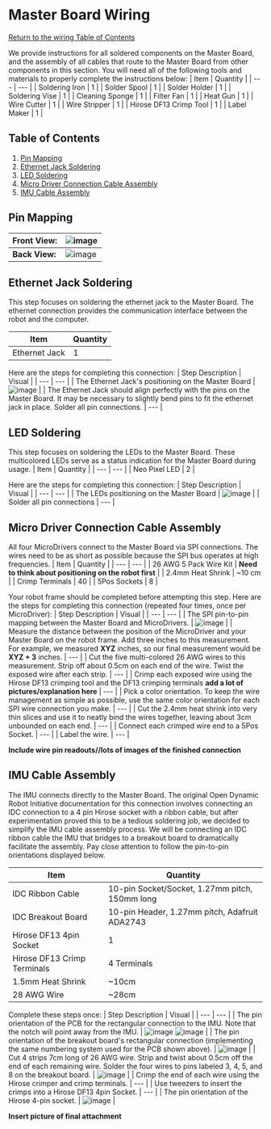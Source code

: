 # Master Board Wiring
[Return to the wiring Table of Contents](https://github.com/EmiliaPsacharopoulos/Quadruped-8dof-Robot/tree/main/Wiring#table-of-contents)

We provide instructions for all soldered components on the Master Board, and the assembly of all cables that route to the Master Board from other components in this section.
You will need all of the following tools and materials to properly complete the instructions below:
| Item | Quantity | 
| --- | --- |
| Soldering Iron | 1 |
| Solder Spool | 1 |
| Solder Holder | 1 |
| Soldering Vise | 1 |
| Cleaning Sponge | 1 |
| Filter Fan | 1 |
| Heat Gun | 1 |
| Wire Cutter | 1 |
| Wire Stripper | 1 |
| Hirose DF13 Crimp Tool | 1 |
| Label Maker | 1 |


## Table of Contents
1. [Pin Mapping](https://github.com/EmiliaPsacharopoulos/Quadruped-8dof-Robot/blob/main/Wiring/Master%20Board%20Wiring/README.md#pin-mapping)
2. [Ethernet Jack Soldering](https://github.com/EmiliaPsacharopoulos/Quadruped-8dof-Robot/blob/main/Wiring/Master%20Board%20Wiring/README.md#ethernet-jack-soldering)
3. [LED Soldering](https://github.com/EmiliaPsacharopoulos/Quadruped-8dof-Robot/blob/main/Wiring/Master%20Board%20Wiring/README.md#led-soldering)
4. [Micro Driver Connection Cable Assembly](https://github.com/EmiliaPsacharopoulos/Quadruped-8dof-Robot/blob/main/Wiring/Master%20Board%20Wiring/README.md#micro-driver-connection-cable-assembly)
5. [IMU Cable Assembly](https://github.com/EmiliaPsacharopoulos/Quadruped-8dof-Robot/blob/main/Wiring/Master%20Board%20Wiring/README.md#imu-cable-assembly)


## Pin Mapping
| **Front View:** | ![image](https://user-images.githubusercontent.com/84528674/119567724-aa8d9f80-bd7a-11eb-8e6f-2d004598f861.png) | 
| --- | --- |
| **Back View:** | ![image](https://user-images.githubusercontent.com/84528674/119568004-03f5ce80-bd7b-11eb-9032-dd6e481519e0.png) |


## Ethernet Jack Soldering
This step focuses on soldering the ethernet jack to the Master Board. The ethernet connection provides the communication interface between the robot and the computer.

| Item | Quantity | 
| --- | --- |
| Ethernet Jack | 1 |

Here are the steps for completing this connection:
| Step Description | Visual | 
| --- | --- |
| The Ethernet Jack's positioning on the Master Board | ![image](https://user-images.githubusercontent.com/84528674/122257206-caa60f80-ce9d-11eb-8d84-0b29c3d1da4b.png) |
| The Ethernet Jack should align perfectly with the pins on the Master Board. It may be necessary to slightly bend pins to fit the ethernet jack in place. Solder all pin connections. | --- |


## LED Soldering
This step focuses on soldering the LEDs to the Master Board. These multicolored LEDs serve as a status indication for the Master Board during usage.
| Item | Quantity | 
| --- | --- |
| Neo Pixel LED | 2 |

Here are the steps for completing this connection:
| Step Description | Visual | 
| --- | --- |
| The LEDs positioning on the Master Board | ![image](https://user-images.githubusercontent.com/84528674/122257645-37210e80-ce9e-11eb-9bee-795d6b0e6968.png) |
| Solder all pin connections | --- |


## Micro Driver Connection Cable Assembly
All four MicroDrivers connect to the Master Board via SPI connections. The wires need to be as short as possible because the SPI bus operates at high frequencies.
| Item | Quantity | 
| --- | --- |
| 26 AWG 5 Pack Wire Kit | **Need to think about positioning on the robot first** |
| 2.4mm Heat Shrink | ~10 cm |
| Crimp Terminals | 40 |
| 5Pos Sockets | 8 |


Your robot frame should be completed before attempting this step. Here are the steps for completing this connection (repeated four times, once per MicroDriver):
| Step Description | Visual | 
| --- | --- |
| The SPI pin-to-pin mapping between the Master Board and MicroDrivers. | ![image](https://user-images.githubusercontent.com/84528674/122258211-c9291700-ce9e-11eb-96dd-964d3168e58d.png) |
| Measure the distance between the position of the MicroDriver and your Master Board on the robot frame. Add three inches to this measurement. For example, we measured **XYZ** inches, so our final measurement would be **XYZ + 3** inches. | --- |
| Cut the five multi-colored 26 AWG wires to this measurement. Strip off about 0.5cm on each end of the wire. Twist the exposed wire after each strip. | --- |
| Crimp each exposed wire using the Hirose DF13 crimping tool and the DF13 crimping terminals **add a lot of pictures/explanation here**  | --- |
| Pick a color orientation. To keep the wire management as simple as possible, use the same color orientation for each SPI wire connection you make. | --- |
| Cut the 2.4mm heat shrink into very thin slices and use it to neatly bind the wires together, leaving about 3cm unbounded on each end. | --- |
| Connect each crimped wire end to a 5Pos Socket. | --- |
| Label the wire. | --- |

**Include wire pin readouts//lots of images of the finished connection**

## IMU Cable Assembly
The IMU connects directly to the Master Board. The original Open Dynamic Robot Initiative documentation for this connection involves connecting an IDC connection to a 4 pin Hirose socket with a ribbon cable, but after experimentation proved this to be a tedious soldering job, we decided to simplify the IMU cable assembly process. We will be connecting an IDC ribbon cable the IMU that bridges to a breakout board to dramatically facilitate the assembly. Pay close attention to follow the pin-to-pin orientations displayed below.

| Item | Quantity | 
| --- | --- |
| IDC Ribbon Cable | 10-pin Socket/Socket, 1.27mm pitch, 150mm long |
| IDC Breakout Board | 10-pin Header, 1.27mm pitch, Adafruit ADA2743 | 
| Hirose DF13 4pin Socket | 1 |
| Hirose DF13 Crimp Terminals | 4 Terminals |
| 1.5mm Heat Shrink | ~10cm |
| 28 AWG Wire | ~28cm |

Complete these steps once: 
| Step Description | Visual | 
| --- | --- |
| The pin orientation of the PCB for the rectangular connection to the IMU. Note that the notch will point away from the IMU. | ![image](https://user-images.githubusercontent.com/84528674/121386169-c4e98080-c917-11eb-8c3b-5a86cd7973af.png) ![image](https://user-images.githubusercontent.com/84528674/121387904-09295080-c919-11eb-8a78-72ad1bbda48f.png) |
| The pin orientation of the breakout board's rectangular connection (implementing the same numbering system used for the PCB shown above). | ![image](https://user-images.githubusercontent.com/84528674/121400490-a5f1eb00-c925-11eb-963c-70048a80eeb8.png) |
| Cut 4 strips 7cm long of 26 AWG wire. Strip and twist about 0.5cm off the end of each remaining wire. Solder the four wires to pins labeled 3, 4, 5, and 8 on the breakout board. | ![image](https://user-images.githubusercontent.com/84528674/121915680-6e0ded80-cd01-11eb-9457-c3deb5cc5242.png) |
| Crimp the end of each wire using the Hirose crimper and crimp terminals. | --- |
| Use tweezers to insert the crimps into a Hirose DF13 4pin Socket. | --- |
| The pin orientation of the Hirose 4-pin socket. | ![image](https://user-images.githubusercontent.com/84528674/121395814-cb302a80-c920-11eb-8bd3-1f96faf9aa36.png) |


**Insert picture of final attachment**
